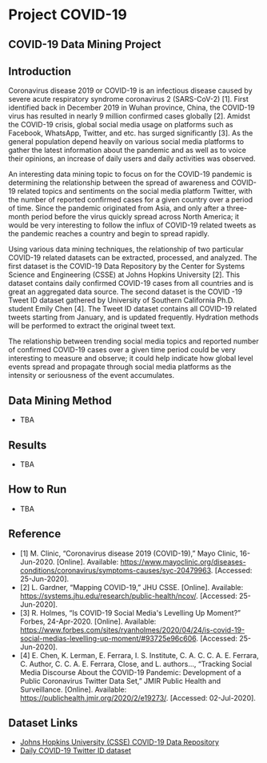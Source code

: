 # Project COVID-19

## COVID-19 Data Mining Project

## Introduction
Coronavirus disease 2019 or COVID-19 is an infectious disease caused by severe acute respiratory syndrome coronavirus 2 (SARS-CoV-2) [1]. First identified back in December 2019 in Wuhan province, China, the COVID-19 virus has resulted in nearly 9 million confirmed cases globally [2]. Amidst the COVID-19 crisis, global social media usage on platforms such as Facebook, WhatsApp, Twitter, and etc. has surged significantly [3]. As the general population depend heavily on various social media platforms to gather the latest information about the pandemic and as well as to voice their opinions, an increase of daily users and daily activities was observed.

An interesting data mining topic to focus on for the COVID-19 pandemic is determining the relationship between the spread of awareness and COVID-19 related topics and sentiments on the social media platform Twitter, with the number of reported confirmed cases for a given country over a period of time. Since the pandemic originated from Asia, and only after a three-month period before the virus quickly spread across North America; it would be very interesting to follow the influx of COVID-19 related tweets as the pandemic reaches a country and begin to spread rapidly.

Using various data mining techniques, the relationship of two particular COVID-19 related datasets can be extracted, processed, and analyzed. The first dataset is the COVID-19 Data Repository by the Center for Systems Science and Engineering (CSSE) at Johns Hopkins University [2]. This dataset contains daily confirmed COVID-19 cases from all countries and is great an aggregated data source. The second dataset is the COVID -19 Tweet ID dataset gathered by University of Southern California Ph.D. student Emily Chen [4]. The Tweet ID dataset contains all COVID-19 related tweets starting from January, and is updated frequently. Hydration methods will be performed to extract the original tweet text.

The relationship between trending social media topics and reported number of confirmed COVID-19 cases over a given time period could be very interesting to measure and observe; it could help indicate how global level events spread and propagate through social media platforms as the intensity or seriousness of the event accumulates.

## Data Mining Method
 - TBA

## Results
 - TBA

## How to Run
 - TBA

## Reference
- [1] M. Clinic, “Coronavirus disease 2019 (COVID-19),” Mayo Clinic, 16-Jun-2020. [Online]. Available: https://www.mayoclinic.org/diseases-conditions/coronavirus/symptoms-causes/syc-20479963. [Accessed: 25-Jun-2020].
- [2] L. Gardner, “Mapping COVID-19,” JHU CSSE. [Online]. Available: https://systems.jhu.edu/research/public-health/ncov/. [Accessed: 25-Jun-2020].
- [3] R. Holmes, “Is COVID-19 Social Media's Levelling Up Moment?” Forbes, 24-Apr-2020. [Online]. Available: https://www.forbes.com/sites/ryanholmes/2020/04/24/is-covid-19-social-medias-levelling-up-moment/#93725e96c606. [Accessed: 25-Jun-2020].
- [4] E. Chen, K. Lerman, E. Ferrara, I. S. Institute, C. A. C. C. A. E. Ferrara, C. Author, C. C. A. E. Ferrara, Close, and L. authors..., “Tracking Social Media Discourse About the COVID-19 Pandemic: Development of a Public Coronavirus Twitter Data Set,” JMIR Public Health and Surveillance. [Online]. Available: https://publichealth.jmir.org/2020/2/e19273/. [Accessed: 02-Jul-2020].


## Dataset Links
- [Johns Hopkins University (CSSE) COVID-19 Data Repository](https://github.com/CSSEGISandData/COVID-19)
- [Daily COVID-19 Twitter ID dataset](https://github.com/echen102/COVID-19-TweetIDs)
